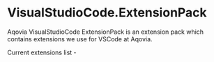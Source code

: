 # VisualStudioCode.ExtensionPack

Aqovia VisualStudioCode ExtensionPack is an extension pack which contains extensions we use for VSCode at Aqovia.

Current extensions list -
<!-- EXTENSION_PACK_START -->

<!-- EXTENSION_PACK_END -->
